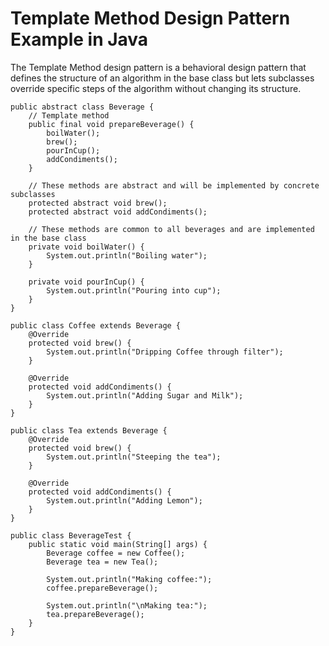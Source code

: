 # Template Method Design Pattern Example in Java

The Template Method design pattern is a behavioral design pattern that defines the structure of an algorithm in the base class but lets subclasses override specific steps of the algorithm without changing its structure.

```
public abstract class Beverage {
    // Template method
    public final void prepareBeverage() {
        boilWater();
        brew();
        pourInCup();
        addCondiments();
    }

    // These methods are abstract and will be implemented by concrete subclasses
    protected abstract void brew();
    protected abstract void addCondiments();

    // These methods are common to all beverages and are implemented in the base class
    private void boilWater() {
        System.out.println("Boiling water");
    }

    private void pourInCup() {
        System.out.println("Pouring into cup");
    }
}
```


```
public class Coffee extends Beverage {
    @Override
    protected void brew() {
        System.out.println("Dripping Coffee through filter");
    }

    @Override
    protected void addCondiments() {
        System.out.println("Adding Sugar and Milk");
    }
}

public class Tea extends Beverage {
    @Override
    protected void brew() {
        System.out.println("Steeping the tea");
    }

    @Override
    protected void addCondiments() {
        System.out.println("Adding Lemon");
    }
}
```


```
public class BeverageTest {
    public static void main(String[] args) {
        Beverage coffee = new Coffee();
        Beverage tea = new Tea();

        System.out.println("Making coffee:");
        coffee.prepareBeverage();

        System.out.println("\nMaking tea:");
        tea.prepareBeverage();
    }
}
```